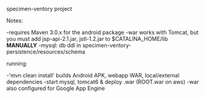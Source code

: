 specimen-ventory project

Notes:

-requires Maven 3.0.x for the android package
-war works with Tomcat, but you must add jsp-api-2.1.jar, jstl-1.2.jar to $CATALINA_HOME/lib **MANUALLY**
-mysql: db ddl in specimen-ventory-persistence/resources/schema

running:

-'mvn clean install' builds Android APK, webapp WAR, local/external dependencies
-start mysql, tomcat6 & deploy .war (ROOT.war on aws)
-war also configured for Google App Engine

